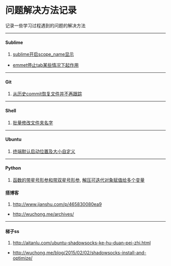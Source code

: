 问题解决方法记录
================

记录一些学习过程遇到的问题的解决方法

---

#### Sublime

1. [sublime开启scope_name显示](./sublime/show_scope_name.md)
- [emmet停止tab某些情况下起作用](./sublime/disable_emmet_tab.md)

---

#### Git

1. [从历史commit恢复文件并不再跟踪](./git/git_update-index.md)

---

#### Shell

1. [批量修改文件夹名字](./shell/rename_folder.md)

---

#### Ubuntu

1. [终端默认启动位置及大小自定义](./ubuntu/gnome_terminal.md)

---

#### Python
1. [函数的带星号形参和带双星号形参](http://www.math.pku.edu.cn/teachers/qiuzy/computing/basics/pb_file210.htm), [解压可迭代对象赋值给多个变量](http://python3-cookbook.readthedocs.org/zh_CN/latest/c01/p02_unpack_elements_from_iterables.html)

#### 搭博客

1. http://www.jianshu.com/p/465830080ea9
- http://wuchong.me/archives/

---

#### 梯子ss

1. http://aitanlu.com/ubuntu-shadowsocks-ke-hu-duan-pei-zhi.html
- http://wuchong.me/blog/2015/02/02/shadowsocks-install-and-optimize/
